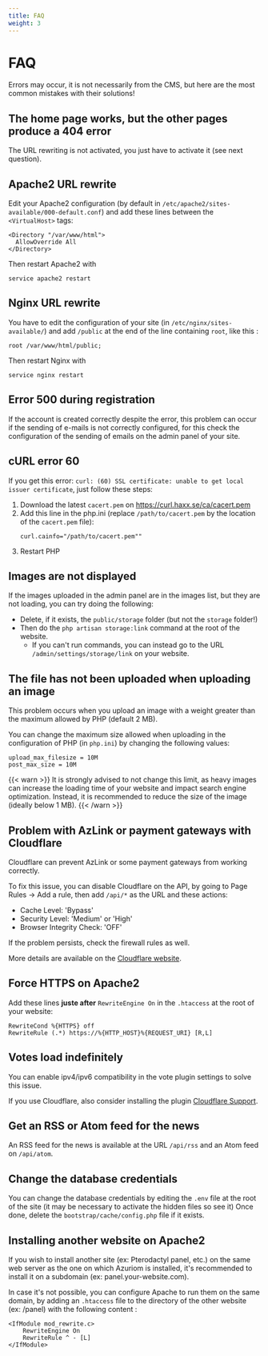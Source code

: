 ```yaml
---
title: FAQ
weight: 3
---
```


# FAQ

Errors may occur, it is not necessarily from the CMS, but here are the most common mistakes with their solutions!

## The home page works, but the other pages produce a 404 error

The URL rewriting is not activated, you just have to activate it (see next question).

## Apache2 URL rewrite
Edit your Apache2 configuration (by default in `/etc/apache2/sites-available/000-default.conf`) and add these lines between the `<VirtualHost>` tags:
```
<Directory "/var/www/html">
  AllowOverride All
</Directory>
```

Then restart Apache2 with
```
service apache2 restart
```

## Nginx URL rewrite
You have to edit the configuration of your site (in `/etc/nginx/sites-available/`) and add `/public` at the end of the line containing `root`, like this :
```
root /var/www/html/public;
```

Then restart Nginx with
```
service nginx restart
```

## Error 500 during registration

If the account is created correctly despite the error, this problem can occur if the sending of e-mails is not correctly configured, for this check the configuration of the sending of emails on the admin panel of your site.

## cURL error 60

If you get this error: `curl: (60) SSL certificate: unable to get local issuer certificate`, just  follow these steps:
1) Download the latest `cacert.pem` on https://curl.haxx.se/ca/cacert.pem
1) Add this line in the php.ini (replace `/path/to/cacert.pem` by
the location of the `cacert.pem` file):
   ```
   curl.cainfo="/path/to/cacert.pem""
   ```
1) Restart PHP

## Images are not displayed

If the images uploaded in the admin panel are in the images list, but they are not loading, you can try doing the following:
* Delete, if it exists, the `public/storage` folder (but not the `storage` folder!)
* Then do the `php artisan storage:link` command at the root of the website.
    * If you can't run commands, you can instead go to the URL `/admin/settings/storage/link` on your website.

## The file has not been uploaded when uploading an image

This problem occurs when you upload an image with a weight greater than the maximum allowed by PHP (default 2 MB).

You can change the maximum size allowed when uploading in the configuration of PHP (in `php.ini`) by changing the following values:
```
upload_max_filesize = 10M
post_max_size = 10M
```

{{< warn >}}
It is strongly advised to not change this limit, as heavy images can increase the loading time of your website and impact search engine optimization. Instead, it is recommended to reduce the size of the image (ideally below 1 MB).
{{< /warn >}}

## Problem with AzLink or payment gateways with Cloudflare

Cloudflare can prevent AzLink or some payment gateways from working correctly.

To fix this issue, you can disable Cloudflare on the API, by going to Page Rules -> Add a rule, then add `/api/*` as the URL and these actions:
* Cache Level: 'Bypass'
* Security Level: 'Medium' or 'High'
* Browser Integrity Check: 'OFF' 

If the problem persists, check the firewall rules as well.

More details are available on the [Cloudflare website](https://support.cloudflare.com/hc/en-us/articles/200504045-Using-Cloudflare-with-your-API).

## Force HTTPS on Apache2

Add these lines **juste after** `RewriteEngine On` in the `.htaccess` at the root of your website:
```
RewriteCond %{HTTPS} off
RewriteRule (.*) https://%{HTTP_HOST}%{REQUEST_URI} [R,L]
```

## Votes load indefinitely

You can enable ipv4/ipv6 compatibility in the vote plugin settings to solve this issue.

If you use Cloudflare, also consider installing the plugin [Cloudflare Support](https://market.azuriom.com/resources/12).

## Get an RSS or Atom feed for the news

An RSS feed for the news is available at the URL `/api/rss` and an Atom feed on `/api/atom`.

## Change the database credentials

You can change the database credentials by editing the `.env` file at the root of the site (it may be necessary to activate the hidden files so see it) Once done, delete the `bootstrap/cache/config.php` file if it exists.

## Installing another website on Apache2

If you wish to install another site (ex: Pterodactyl panel, etc.) on the same web server as the one on which Azuriom is installed, it's recommended to install it on a subdomain (ex: panel.your-website.com).

In case it's not possible, you can configure Apache to run them on the same domain, by adding an `.htaccess` file to the directory of the other website (ex: /panel) with the following content :
```
<IfModule mod_rewrite.c>
    RewriteEngine On
    RewriteRule ^ - [L]
</IfModule>
``` 
